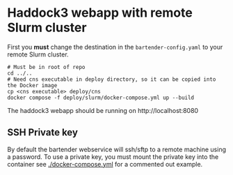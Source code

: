# Haddock3 webapp with remote Slurm cluster

First you **must** change the destination in the `bartender-config.yaml` to your remote Slurm cluster.

```shell
# Must be in root of repo
cd ../..
# Need cns executable in deploy directory, so it can be copied into the Docker image
cp <cns executable> deploy/cns
docker compose -f deploy/slurm/docker-compose.yml up --build
```

The haddock3 webapp should be running on http://localhost:8080

## SSH Private key

By default the bartender webservice will ssh/sftp to a remote machine using a password.
To use a private key, you must mount the private key into the container see [./docker-compose.yml](./docker-compose.yml) for a commented out example.
